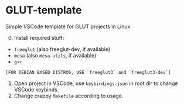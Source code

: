 # GLUT-template

Simple VSCode template for GLUT projects in Linux

0. Install required stuff:

* `freeglut` (also freeglut-dev, if available)
* `mesa` (also `mesa-utils`, if available)
* `g++`
```
[FOR DEBIAN BASED DISTROS, USE `freeglut3` and `freeglut3-dev`]
```
1. Open project in VSCode, use `keybindings.json` in root dir to change VSCode keybinds.
2. Change crappy `Makefile` according to usage.

